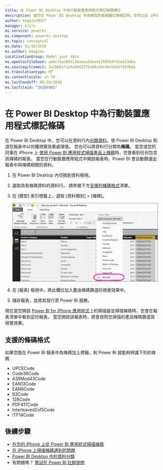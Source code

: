 ```yaml
---
title: 在 Power BI Desktop 中為行動裝置應用程式標記條碼欄位
description: 當您在 Power BI Desktop 中為模型的條碼欄位做標記時，您可以在 iPhone 上的 Power BI 應用程式中自動篩選條碼資料。
author: maggiesMSFT
manager: kfile
ms.service: powerbi
ms.component: powerbi-desktop
ms.topic: conceptual
ms.date: 01/16/2018
ms.author: maggies
LocalizationGroup: Model your data
ms.openlocfilehash: ae6c7ba3603136aeea3daa412595b9f42ed13d6a
ms.sourcegitcommit: 2a7bbb1fa24a49d2278a90cb0c4be543d7267bda
ms.translationtype: HT
ms.contentlocale: zh-TW
ms.lasthandoff: 06/26/2018
ms.locfileid: "34286903"
---
```

# <a name="tag-barcodes-in-power-bi-desktop-for-the-mobile-apps"></a>在 Power BI Desktop 中為行動裝置應用程式標記條碼
在 Power BI Desktop 中，您可以在資料行內[分類資料](desktop-data-categorization.md)，使 Power BI Desktop 知道在報表中以何種視覺效果處理值。 您也可以將資料行分類為**條碼**。 當您或您的同事在 iPhone 上 [ 使用 Power BI 應用程式掃描產品上條碼](mobile-apps-scan-barcode-iphone.md)時，您會看到任何包含該條碼的報表。 當您在行動裝置應用程式中開啟報表時，Power BI 會自動篩選出報表中與條碼相關的資料。

1. 在 Power BI Desktop 內切換到資料檢視。
2. 選取具有條碼資料的資料行。 請參閱下方[支援的條碼格式](#supported-barcode-formats)清單。
3. 在 [模型] 索引標籤上，選取 [資料類別] > [條碼]。
   
    ![資料類別清單](media/desktop-mobile-barcodes/power-bi-desktop-barcode.png)
4. 在 [報表] 檢視中，將此欄位加入要由條碼篩選的視覺效果中。
5. 儲存報表，並將其發行至 Power BI 服務。

現在當您開啟 [Power BI for iPhone 應用程式](mobile-ios-ipad-iphone-apps.md)上的掃描器並掃描條碼時，您會在報表清單中看到這份報表。 當您開啟該報表時，將會按照您掃描的產品條碼篩選其視覺效果。

## <a name="supported-barcode-formats"></a>支援的條碼格式
如果您能在 Power BI 報表中為條碼加上標籤，則 Power BI 就能夠辨識下列的條碼︰ 

* UPCECode 
* Code39Code  
* A39Mod43Code 
* EAN13Code 
* EAN8Code  
* 93Code  
* 128Code 
* PDF417Code 
* Interleaved2of5Code 
* ITF14Code 

## <a name="next-steps"></a>後續步驟
* [在您的 iPhone 上從 Power BI 應用程式掃描條碼](mobile-apps-scan-barcode-iphone.md)
* [在 iPhone 上掃描條碼遇到的問題](mobile-apps-scan-barcode-iphone.md#issues-with-scanning-a-barcode)
* [Power BI Desktop 中的資料分類](desktop-data-categorization.md)  
* 有問題嗎？ [嘗試在 Power BI 社群提問](http://community.powerbi.com/)

